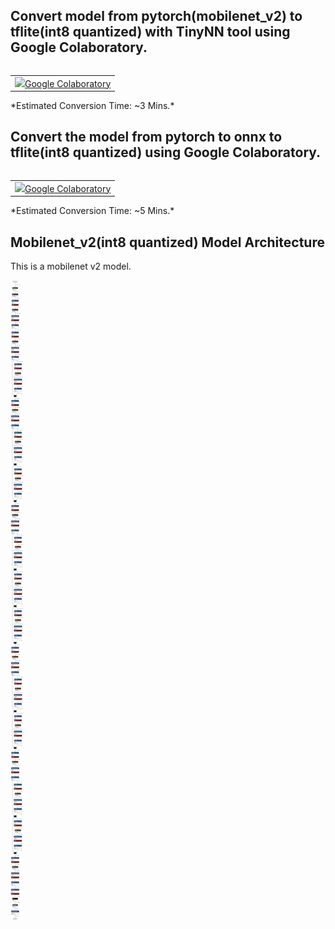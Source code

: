 
## Convert model from pytorch(mobilenet_v2) to tflite(int8 quantized) with TinyNN tool using Google Colaboratory.

<table class="tfo-notebook-buttons" align="left">
  <td>
    <a target="_blank" href="https://colab.research.google.com/github/nyadla-sys/tflite-micro/blob/pytorch_to_tflite_conversion/third_party/xtensa/examples/pytorch_to_tflite/pytorch_to_tflite_converter/tinynn_pytorch_to_tflite_int8.ipynb"><img src="https://www.machina.org/images/colab_logo_32px.png" />Google Colaboratory</a>
  </td>
</table>
*Estimated Conversion Time: ~3 Mins.*

##   


## Convert the model from pytorch to onnx to tflite(int8 quantized) using Google Colaboratory.

<table class="tfo-notebook-buttons" align="left">
  <td>
    <a target="_blank" href="https://colab.research.google.com/github/nyadla-sys/tflite-micro/blob/pytorch_to_tflite_conversion/third_party/xtensa/examples/pytorch_to_tflite/pytorch_to_tflite_converter/pytorch_to_onnx_to_tflite_int8.ipynb"><img src="https://www.machina.org/images/colab_logo_32px.png" />Google Colaboratory</a>
  </td>
</table>
*Estimated Conversion Time: ~5 Mins.*

##    


## Mobilenet_v2(int8 quantized) Model Architecture

This is a mobilenet v2 model.

![mobilenet_v2_quantized_model](../images/qat_model.png)
